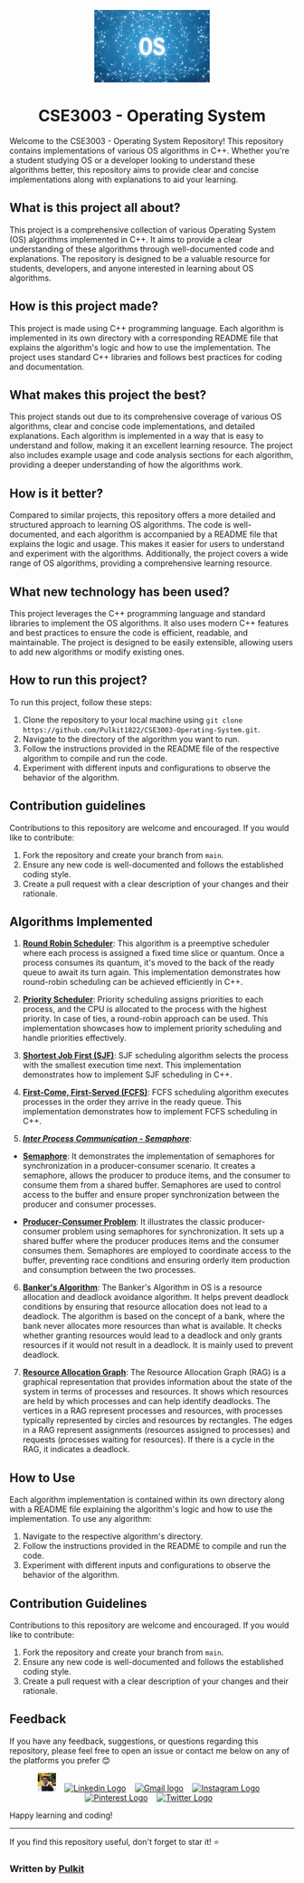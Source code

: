 <p align="center">
  <a href="https://github.com/Pulkit1822/CSE3003-Operating-System">
    <img src="https://github.com/Pulkit1822/Personal-Portfolio/blob/main/public/projects/OS.jpg" height="128">
  </a>
  <h1 align="center">CSE3003 - Operating System</h1>
</p>


Welcome to the CSE3003 - Operating System Repository! This repository contains implementations of various OS algorithms in C++. Whether you're a student studying OS or a developer looking to understand these algorithms better, this repository aims to provide clear and concise implementations along with explanations to aid your learning.

## What is this project all about?
This project is a comprehensive collection of various Operating System (OS) algorithms implemented in C++. It aims to provide a clear understanding of these algorithms through well-documented code and explanations. The repository is designed to be a valuable resource for students, developers, and anyone interested in learning about OS algorithms.

## How is this project made?
This project is made using C++ programming language. Each algorithm is implemented in its own directory with a corresponding README file that explains the algorithm's logic and how to use the implementation. The project uses standard C++ libraries and follows best practices for coding and documentation.

## What makes this project the best?
This project stands out due to its comprehensive coverage of various OS algorithms, clear and concise code implementations, and detailed explanations. Each algorithm is implemented in a way that is easy to understand and follow, making it an excellent learning resource. The project also includes example usage and code analysis sections for each algorithm, providing a deeper understanding of how the algorithms work.

## How is it better?
Compared to similar projects, this repository offers a more detailed and structured approach to learning OS algorithms. The code is well-documented, and each algorithm is accompanied by a README file that explains the logic and usage. This makes it easier for users to understand and experiment with the algorithms. Additionally, the project covers a wide range of OS algorithms, providing a comprehensive learning resource.

## What new technology has been used?
This project leverages the C++ programming language and standard libraries to implement the OS algorithms. It also uses modern C++ features and best practices to ensure the code is efficient, readable, and maintainable. The project is designed to be easily extensible, allowing users to add new algorithms or modify existing ones.

## How to run this project?
To run this project, follow these steps:
1. Clone the repository to your local machine using `git clone https://github.com/Pulkit1822/CSE3003-Operating-System.git`.
2. Navigate to the directory of the algorithm you want to run.
3. Follow the instructions provided in the README file of the respective algorithm to compile and run the code.
4. Experiment with different inputs and configurations to observe the behavior of the algorithm.

## Contribution guidelines
Contributions to this repository are welcome and encouraged. If you would like to contribute:
1. Fork the repository and create your branch from `main`.
2. Ensure any new code is well-documented and follows the established coding style.
3. Create a pull request with a clear description of your changes and their rationale.

## Algorithms Implemented

1. **[Round Robin Scheduler](https://github.com/Pulkit1822/CSE3003-Operating_System/tree/main/round_robin_scheduler)**: This algorithm is a preemptive scheduler where each process is assigned a fixed time slice or quantum. Once a process consumes its quantum, it's moved to the back of the ready queue to await its turn again. This implementation demonstrates how round-robin scheduling can be achieved efficiently in C++.

2. **[Priority Scheduler](https://github.com/Pulkit1822/CSE3003-Operating_System/tree/main/priority_scheduler)**: Priority scheduling assigns priorities to each process, and the CPU is allocated to the process with the highest priority. In case of ties, a round-robin approach can be used. This implementation showcases how to implement priority scheduling and handle priorities effectively.

3. **[Shortest Job First (SJF)](https://github.com/Pulkit1822/CSE3003-Operating_System/tree/main/Shortest%20Job%20First)**: SJF scheduling algorithm selects the process with the smallest execution time next. This implementation demonstrates how to implement SJF scheduling in C++.

4. **[First-Come, First-Served (FCFS)](https://github.com/Pulkit1822/CSE3003-Operating_System/tree/main/FCFS)**: FCFS scheduling algorithm executes processes in the order they arrive in the ready queue. This implementation demonstrates how to implement FCFS scheduling in C++.

5. **_[Inter Process Communication - Semaphore]()_**:
 - **[Semaphore](https://github.com/Pulkit1822/CSE3003-Operating_System/tree/main/Inter%20process%20Communication%20%E2%80%93%20Semaphore/Semaphore)**: It demonstrates the implementation of semaphores for synchronization in a producer-consumer scenario. It creates a semaphore, allows the producer to produce items, and the consumer to consume them from a shared buffer. Semaphores are used to control access to the buffer and ensure proper synchronization between the producer and consumer processes.

- **[Producer-Consumer Problem](https://github.com/Pulkit1822/CSE3003-Operating_System/tree/main/Inter%20process%20Communication%20%E2%80%93%20Semaphore/Producer-Consumer%20Problem)**: It illustrates the classic producer-consumer problem using semaphores for synchronization. It sets up a shared buffer where the producer produces items and the consumer consumes them. Semaphores are employed to coordinate access to the buffer, preventing race conditions and ensuring orderly item production and consumption between the two processes.

6. **[Banker's Algorithm](https://github.com/Pulkit1822/CSE3003-Operating_System/tree/main/Bankers%20Algorithm)**: The Banker's Algorithm in OS is a resource allocation and deadlock avoidance algorithm. It helps prevent deadlock conditions by ensuring that resource allocation does not lead to a deadlock. The algorithm is based on the concept of a bank, where the bank never allocates more resources than what is available. It checks whether granting resources would lead to a deadlock and only grants resources if it would not result in a deadlock. It is mainly used to prevent deadlock.

7. **[Resource Allocation Graph](https://github.com/Pulkit1822/CSE3003-Operating_System/tree/main/Resource%20Allocation%20Graph)**: The Resource Allocation Graph (RAG) is a graphical representation that provides information about the state of the system in terms of processes and resources. It shows which resources are held by which processes and can help identify deadlocks. The vertices in a RAG represent processes and resources, with processes typically represented by circles and resources by rectangles. The edges in a RAG represent assignments (resources assigned to processes) and requests (processes waiting for resources). If there is a cycle in the RAG, it indicates a deadlock.

## How to Use

Each algorithm implementation is contained within its own directory along with a README file explaining the algorithm's logic and how to use the implementation. To use any algorithm:

1. Navigate to the respective algorithm's directory.
2. Follow the instructions provided in the README to compile and run the code.
3. Experiment with different inputs and configurations to observe the behavior of the algorithm.

## Contribution Guidelines

Contributions to this repository are welcome and encouraged. If you would like to contribute:

1. Fork the repository and create your branch from `main`.
2. Ensure any new code is well-documented and follows the established coding style.
3. Create a pull request with a clear description of your changes and their rationale.

## Feedback

If you have any feedback, suggestions, or questions regarding this repository, please feel free to open an issue or contact me below on any of the platforms you prefer 😊
<br/>
<p align="center">
  <a href="https://pulkitmathur.tech/"><img src="https://github.com/Pulkit1822/Pulkit1822/blob/main/animated-icons/pic.jpeg" alt="portfolio" width="32"></a>&nbsp;&nbsp;&nbsp;
  <a href="https://www.linkedin.com/in/pulkitkmathur/"><img src="https://github.com/TheDudeThatCode/TheDudeThatCode/blob/master/Assets/Linkedin.svg" alt="Linkedin Logo" width="32"></a>&nbsp;&nbsp;&nbsp;
  <a href="mailto:pulkitmathur.me@gmail.com"><img src="https://github.com/TheDudeThatCode/TheDudeThatCode/blob/master/Assets/Gmail.svg" alt="Gmail logo" height="32"></a>&nbsp;&nbsp;&nbsp;
  <a href="https://www.instagram.com/pulkitkumarmathur/"><img src="https://github.com/TheDudeThatCode/TheDudeThatCode/blob/master/Assets/Instagram.svg" alt="Instagram Logo" width="32"></a>&nbsp;&nbsp;&nbsp;
  <a href="https://in.pinterest.com/pulkitkumarmathur/"><img src="https://upload.wikimedia.org/wikipedia/commons/0/08/Pinterest-logo.png?20160129083321" alt="Pinterest Logo" width="32"></a>&nbsp;&nbsp;&nbsp;
  <a href="https://twitter.com/pulkitkmathur"><img src="https://upload.wikimedia.org/wikipedia/commons/5/57/X_logo_2023_%28white%29.png" alt="Twitter Logo" width="32"></a>&nbsp;&nbsp;&nbsp;
</p>

Happy learning and coding!

---

If you find this repository useful, don't forget to star it! ⭐️

### Written by [Pulkit](https://github.com/Pulkit1822)
